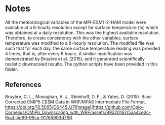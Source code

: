 # Notes
All the meteorological variables of the MPI-ESM1-2-HAM model were available at a 6-hourly resolution except for surface temperature (ts) which was obtained at a daily resolution. This was the highest available resolution. Therefore, to create consistency with the other variables, surface temperature was modified to a 6-hourly resolution. The modified file was such that for each day, the same surface temperature reading was provided 4 times, that is, after every 6 hours. A similar modification was demonstrated by Bruyère et al. (2015), and it generated scientifically realistic downscaled results. The python scripts have been provided in this folder.

## References
Bruyère, C. L., Monaghan, A. J., Steinhoff, D. F., & Yates, D. (2015). Bias-Corrected CMIP5 CESM Data in WRF/MPAS Intermediate File Format. https://doi.org/10.5065/D6445JJ7![image](https://github.com/Opio-Cornelius/CMIP6_Downscaling_with_WRF/assets/99320162/5aa4ce3c-9caf-4e69-99ca-91765903d7f6)
